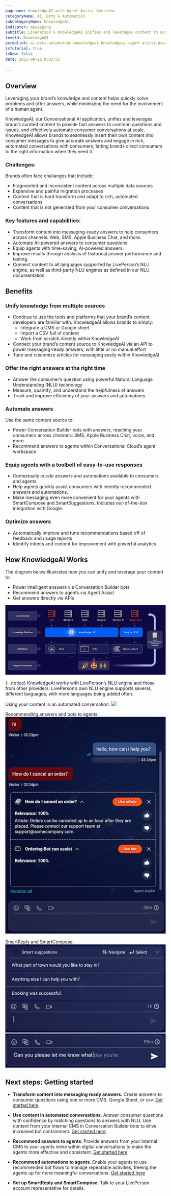 ```yaml
---
pagename: KnowledgeAI with Agent Assist Overview
categoryName: AI, Bots & Automation
subCategoryName: KnowledgeAI
indicator: messaging
subtitle: LivePerson’s KnowledgeAI unifies and leverages content to automate effective consumer conversations at scale. 
level3: KnowledgeAI
permalink: ai-bots-automation-knowledgeai-knowledgeai-agent-assist-overview.html
isTutorial: true
isNew: false
date: 2021-09-12 9:03:55 

---
```

## Overview
Leveraging your brand’s knowledge and content helps quickly solve problems and offer answers, while minimizing the need for the involvement of a human agent. 

KnowledgeAI, our Conversational AI application, unifies and leverages brand’s curated content to provide fast answers to common questions and issues, and effectively automate consumer conversations at scale. KnowledgeAI allows brands to seamlessly insert their own content into consumer messages to give accurate answers and engage in rich, automated conversations with consumers, letting brands direct consumers to the right information when they need it.

### Challenges:
Brands often face challanges that include:
* Fragmented and inconsistent content across multiple data sources
* Expensive and painful migration processes
* Content that is hard transform and adapt to rich, automated conversations
* Content that is not generated from your consumer conversations

### Key features and capabilities:

* Transform content into messaging-ready answers to help consumers across channels: Web, SMS, Apple Business Chat, and more.
* Automate AI-powered answers to consumer questions
* Equip agents with time-saving, AI-powered answers.
* Improve results through analysis of historical answer performance and testing.
* Connect content to all languages supported by LivePerson’s NLU engine, as well as third-party NLU engines as defined in our NLU documentation.

## Benefits
### Unify knowledge from multiple sources
* Continue to use the tools and platforms that your brand’s content developers are familiar with. KnowledgeAI allows brands to simply:
  * Integrate a CMS or Google sheet
  * Import a CSV full of content
  * Work from scratch directly within KnowledgeAI
* Connect your brand’s content source to KnowledgeAI via an API to power messaging-ready answers, with little or no manual effort
* Tune and customize articles for messaging easily within KnowledgeAI

### Offer the right answers at the right time
* Answer the consumer’s question using powerful Natural Language Understanding (NLU) technology
* Measure, quantify, and understand the helpfulness of answers
* Track and improve efficiency of your answers and automations

### Automate answers 
Use the same content source to:
* Power Conversation Builder bots with answers, reaching your consumers across channels: SMS, Apple Business Chat, voice, and more
* Recommend answers to agents within Conversational Cloud’s agent workspace

### Equip agents with a toolbelt of easy-to-use responses
* Contextually curate answers and automations available to consumers and agents.
* Help agents quickly assist consumers with intently recommended answers and automations.
* Make messaging even more convenient for your agents with SmartCompose and SmartSuggestions. Includes out-of-the-box integration with Google.

### Optimize answers
* Automatically improve and tune recommendations based off of feedback and usage reports
* Identify intents and content for improvement with powerful analytics

## How KnowledgeAI Works
The diagram below illustrates how you can unify and leverage your content to:
* Power intelligent answers via Conversation Builder bots
* Recommend answers to agents via Agent Assist
* Get answers directly via APIs

![](img/knowledgeai-1.png)

{: .notice}
KnowledgeAI works with LivePerson’s NLU engine and those from other providers. LivePerson’s own NLU engine supports several, different languages, with more languages being added often.

Using your content in an automated conversation: 
![](img/knowledgeai-2.png)

Recommending answers and bots to agents:
![](img/knowledgeai-3.png)

SmartReply and SmartCompose:
![](img/knowledgeai-4.png)
![](img/knowledgeai-5.png)

## Next steps: Getting started
* **Transform content into messaging ready answers.** Create answers to consumer questions using one or more CMS, Google Sheet, or csv. [Get started here](https://developers.liveperson.com/knowledge-base-overview.html)

* **Use content in automated conversations**. Answer consumer questions with confidence by matching questions to answers with NLU. Use content from your internal CMS in Conversation Builder bots to drive increased bot containment. [Get started here](https://developers.liveperson.com/conversation-builder-interactions-integrations.html#knowledge-ai-interactions)

* **Recommend answers to agents**. Provide answers from your internal CMS to your agents inline within digital conversations to make the agents more effective and consistent. [Get started here](https://developers.liveperson.com/conversation-orchestrator-agent-assist-overview.html)

* **Recommend automations to agents**. Enable your agents to use recommended bot flows to manage repeatable activities, freeing the agents up for more meaningful conversations. [Get started here](https://developers.liveperson.com/conversation-orchestrator-agent-assist-overview.html)

* **Set up SmartReply and SmartCompose.** Talk to your LivePerson account representative for details.
